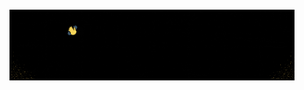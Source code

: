 ### 

![gif](https://github.com/Thais-Guimaraes/Thais-Guimaraes/blob/main/Pink%20Blue%20Geometric%20Technology%20LinkedIn%20Banner.gif)


<!--
**Thais-Guimaraes/Thais-Guimaraes** is a ✨ _special_ ✨ repository because its `README.md` (this file) appears on your GitHub profile.

Here are some ideas to get you started:

- 🔭 I’m currently working on ...
- 🌱 I’m currently learning ...
- 👯 I’m looking to collaborate on ...
- 🤔 I’m looking for help with ...
- 💬 Ask me about ...
- 📫 How to reach me: ...
- 😄 Pronouns: ...
- ⚡ Fun fact: ...
-->
